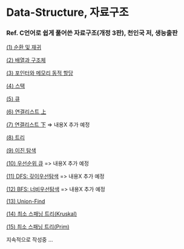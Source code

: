 # Data-Structure, 자료구조

### Ref. C언어로 쉽게 풀어쓴 자료구조(개정 3판), 천인국 저, 생능출판

[(1) 순환 및 재귀](https://blog.naver.com/eddy5360/221933056775)

[(2) 배열과 구조체](https://blog.naver.com/eddy5360/221946173072)

[(3) 포인터와 메모리 동적 할당](https://blog.naver.com/eddy5360/221976262775)

[(4) 스택](https://blog.naver.com/eddy5360/221993112926)

[(5) 큐](https://blog.naver.com/eddy5360/221993461648)

[(6) 연결리스트 上](https://blog.naver.com/eddy5360/221994921792)

[(7) 연결리스트 下](https://blog.naver.com/eddy5360/221995043974) => 내용X 추가 예정

[(8) 트리](https://blog.naver.com/eddy5360/221996796335)

[(9) 이진 탐색](https://blog.naver.com/eddy5360/221997390085)

[(10) 우선순위 큐](https://blog.naver.com/eddy5360/221998493856) => 내용X 추가 예정

[(11) DFS: 깊이우선탐색](https://blog.naver.com/eddy5360/221998495890) => 내용X 추가 예정

[(12) BFS: 너비우선탐색](https://blog.naver.com/eddy5360/221998496550) => 내용X 추가 예정

[(13) Union-Find](https://blog.naver.com/eddy5360/221999100048)

[(14) 최소 스패닝 트리(Kruskal)](https://blog.naver.com/eddy5360/221999432561)

[(15) 최소 스패닝 트리(Prim)](https://blog.naver.com/eddy5360/221999660736)

지속적으로 작성중 ...
